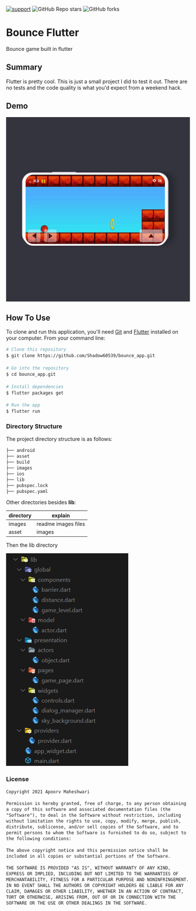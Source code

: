 
[![support](https://img.shields.io/badge/plateform-flutter%7Candroid%20studio-9cf?style=for-the-badge&logo=appveyor)](https://github.com/Shadow60539/bounce_game)        ![GitHub Repo stars](https://img.shields.io/github/stars/Shadow60539/bounce_game?style=for-the-badge)      ![GitHub forks](https://img.shields.io/github/forks/Shadow60539/bounce_game?style=for-the-badge)


# Bounce Flutter

Bounce game built in flutter

## Summary
Flutter is pretty cool. This is just a small project I did to
test it out. There are no tests and the code quality is what you'd expect
from a weekend hack.

## Demo
![Demo Gif](images/demo.gif)


## How To Use

To clone and run this application, you'll need [Git](https://git-scm.com) and [Flutter](https://flutter.dev/docs/get-started/install) installed on your computer. From your command line:

```bash
# Clone this repository
$ git clone https://github.com/Shadow60539/bounce_app.git

# Go into the repository
$ cd bounce_app.git

# Install dependencies
$ flutter packages get

# Run the app
$ flutter run
```

### Directory Structure

The project directory structure is as follows:

```
├── android
├── asset
├── build
├── images
├── ios
├── lib
├── pubspec.lock
├── pubspec.yaml

```

Other directories besides **lib**:

directory | explain
---|---
images | readme images files
asset | images 

Then the lib directory


![lib](images/lib.png)


### License
````
Copyright 2021 Apoorv Maheshwari

Permission is hereby granted, free of charge, to any person obtaining a copy of this software and associated documentation files (the "Software"), to deal in the Software without restriction, including without limitation the rights to use, copy, modify, merge, publish, distribute, sublicense, and/or sell copies of the Software, and to permit persons to whom the Software is furnished to do so, subject to the following conditions:

The above copyright notice and this permission notice shall be included in all copies or substantial portions of the Software.

THE SOFTWARE IS PROVIDED "AS IS", WITHOUT WARRANTY OF ANY KIND, EXPRESS OR IMPLIED, INCLUDING BUT NOT LIMITED TO THE WARRANTIES OF MERCHANTABILITY, FITNESS FOR A PARTICULAR PURPOSE AND NONINFRINGEMENT. IN NO EVENT SHALL THE AUTHORS OR COPYRIGHT HOLDERS BE LIABLE FOR ANY CLAIM, DAMAGES OR OTHER LIABILITY, WHETHER IN AN ACTION OF CONTRACT, TORT OR OTHERWISE, ARISING FROM, OUT OF OR IN CONNECTION WITH THE SOFTWARE OR THE USE OR OTHER DEALINGS IN THE SOFTWARE.
````
